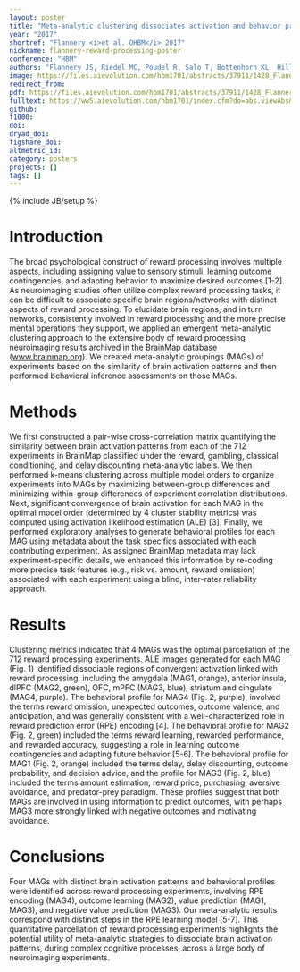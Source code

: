 ```yaml
---
layout: poster
title: "Meta-analytic clustering dissociates activation and behavior profiles across reward processing data"
year: "2017"
shortref: "Flannery <i>et al. OHBM</i> 2017"
nickname: flannery-reward-processing-poster
conference: "HBM"
authors: "Flannery JS, Riedel MC, Poudel R, Salo T, Bottenhorn KL, Hill LD, Laird AR, Sutherland MT"
image: https://files.aievolution.com/hbm1701/abstracts/37911/1428_Flannery.pdf
redirect_from:
pdf: https://files.aievolution.com/hbm1701/abstracts/37911/1428_Flannery.pdf
fulltext: https://ww5.aievolution.com/hbm1701/index.cfm?do=abs.viewAbs&abs=2885
github:
f1000:
doi:
dryad_doi:
figshare_doi:
altmetric_id:
category: posters
projects: []
tags: []
---
```

{% include JB/setup %}

# Introduction

The broad psychological construct of reward processing involves multiple aspects, including assigning value to sensory stimuli, learning outcome contingencies, and adapting behavior to maximize desired outcomes [1-2]. As neuroimaging studies often utilize complex reward processing tasks, it can be difficult to associate specific brain regions/networks with distinct aspects of reward processing. To elucidate brain regions, and in turn networks, consistently involved in reward processing and the more precise mental operations they support, we applied an emergent meta-analytic clustering approach to the extensive body of reward processing neuroimaging results archived in the BrainMap database (www.brainmap.org). We created meta-analytic groupings (MAGs) of experiments based on the similarity of brain activation patterns and then performed behavioral inference assessments on those MAGs.

# Methods

We first constructed a pair-wise cross-correlation matrix quantifying the similarity between brain activation patterns from each of the 712 experiments in BrainMap classified under the reward, gambling, classical conditioning, and delay discounting meta-analytic labels. We then performed k-means clustering across multiple model orders to organize experiments into MAGs by maximizing between-group differences and minimizing within-group differences of experiment correlation distributions. Next, significant convergence of brain activation for each MAG in the optimal model order (determined by 4 cluster stability metrics) was computed using activation likelihood estimation (ALE) [3]. Finally, we performed exploratory analyses to generate behavioral profiles for each MAG using metadata about the task specifics associated with each contributing experiment. As assigned BrainMap metadata may lack experiment-specific details, we enhanced this information by re-coding more precise task features (e.g., risk vs. amount, reward omission) associated with each experiment using a blind, inter-rater reliability approach.

# Results

Clustering metrics indicated that 4 MAGs was the optimal parcellation of the 712 reward processing experiments. ALE images generated for each MAG (Fig. 1) identified dissociable regions of convergent activation linked with reward processing, including the amygdala (MAG1, orange), anterior insula, dlPFC (MAG2, green), OFC, mPFC (MAG3, blue), striatum and cingulate (MAG4, purple). The behavioral profile for MAG4 (Fig. 2, purple), involved the terms reward omission, unexpected outcomes, outcome valence, and anticipation, and was generally consistent with a well-characterized role in reward prediction error (RPE) encoding [4]. The behavioral profile for MAG2 (Fig. 2, green) included the terms reward learning, rewarded performance, and rewarded accuracy, suggesting a role in learning outcome contingencies and adapting future behavior [5-6]. The behavioral profile for MAG1 (Fig. 2, orange) included the terms delay, delay discounting, outcome probability, and decision advice, and the profile for MAG3 (Fig. 2, blue) included the terms amount estimation, reward price, purchasing, aversive avoidance, and predator-prey paradigm. These profiles suggest that both MAGs are involved in using information to predict outcomes, with perhaps MAG3 more strongly linked with negative outcomes and motivating avoidance.

# Conclusions

Four MAGs with distinct brain activation patterns and behavioral profiles were identified across reward processing experiments, involving RPE encoding (MAG4), outcome learning (MAG2), value prediction (MAG1, MAG3), and negative value prediction (MAG3). Our meta-analytic results correspond with distinct steps in the RPE learning model [5-7]. This quantitative parcellation of reward processing experiments highlights the potential utility of meta-analytic strategies to dissociate brain activation patterns, during complex cognitive processes, across a large body of neuroimaging experiments.
